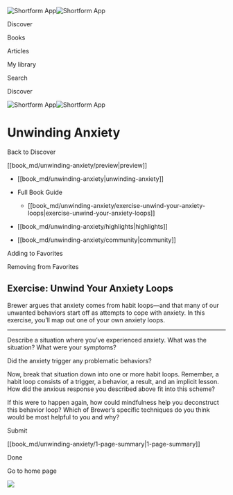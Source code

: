 ![Shortform App](/img/logo.36a2399e.svg)![Shortform App](/img/logo-dark.70c1b072.svg)

Discover

Books

Articles

My library

Search

Discover

![Shortform App](/img/logo.36a2399e.svg)![Shortform App](/img/logo-dark.70c1b072.svg)

# Unwinding Anxiety

Back to Discover

[[book_md/unwinding-anxiety/preview|preview]]

  * [[book_md/unwinding-anxiety|unwinding-anxiety]]
  * Full Book Guide

    * [[book_md/unwinding-anxiety/exercise-unwind-your-anxiety-loops|exercise-unwind-your-anxiety-loops]]
  * [[book_md/unwinding-anxiety/highlights|highlights]]
  * [[book_md/unwinding-anxiety/community|community]]



Adding to Favorites 

Removing from Favorites 

## Exercise: Unwind Your Anxiety Loops

Brewer argues that anxiety comes from habit loops—and that many of our unwanted behaviors start off as attempts to cope with anxiety. In this exercise, you’ll map out one of your own anxiety loops.

* * *

Describe a situation where you’ve experienced anxiety. What was the situation? What were your symptoms?

Did the anxiety trigger any problematic behaviors?

Now, break that situation down into one or more habit loops. Remember, a habit loop consists of a trigger, a behavior, a result, and an implicit lesson. How did the anxious response you described above fit into this scheme?

If this were to happen again, how could mindfulness help you deconstruct this behavior loop? Which of Brewer’s specific techniques do you think would be most helpful to you and why?

Submit 

[[book_md/unwinding-anxiety/1-page-summary|1-page-summary]]

Done

Go to home page 

![](https://bat.bing.com/action/0?ti=56018282&Ver=2&mid=6187c2ee-fcfb-4415-b9b5-593da1c43480&sid=72e6e650642c11eeb2dd2161d176fe8d&vid=72e70890642c11eeb72d79fe7b6df2c6&vids=0&msclkid=N&pi=0&lg=en-US&sw=800&sh=600&sc=24&nwd=1&tl=Shortform%20%7C%20Book&p=https%3A%2F%2Fwww.shortform.com%2Fapp%2Fbook%2Funwinding-anxiety%2Fexercise-unwind-your-anxiety-loops&r=&lt=1003&evt=pageLoad&sv=1&rn=564388)
